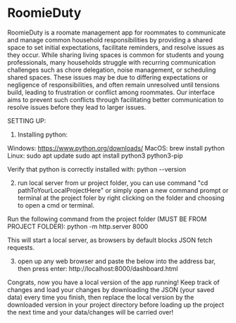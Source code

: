 # RoomieDuty

RoomieDuty is a roomate management app for roommates to communicate and manage common household responsibilities by providing a shared space to set initial expectations, facilitate reminders, and resolve issues as they occur. While sharing living spaces is common for students and young professionals, many households struggle with recurring communication challenges such as chore delegation, noise management, or scheduling shared spaces. These issues may be due to differing expectations or negligence of responsibilities, and often remain unresolved until tensions build, leading to frustration or conflict among roommates. Our interface aims to prevent such conflicts through facilitating better communication to resolve issues before they lead to larger issues.

SETTING UP:

1) Installing python:

Windows: https://www.python.org/downloads/
MacOS: brew install python
Linux:
sudo apt update
sudo apt install python3 python3-pip

Verify that python is correctly installed with: python --version

2) run local server from ur project folder, you can use command "cd pathToYourLocalProjectHere" or simply open a new command prompt or terminal at the project foler by right clicking on the folder and choosing to open a cmd or terminal.

Run the following command from the project folder (MUST BE FROM PROJECT FOLDER):
python -m http.server 8000

This will start a local server, as browsers by default blocks JSON fetch requests.

3) open up any web browser and paste the below into the address bar, then press enter:
http://localhost:8000/dashboard.html

Congrats, now you have a local version of the app running!
Keep track of changes and load your changes by downloading the JSON (your saved data) every time you finish, then replace the local version by the downloaded version in your project directory before loading up the project the next time and your data/changes will be carried over!